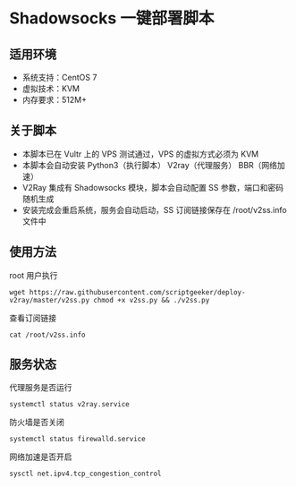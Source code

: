 # Shadowsocks 一键部署脚本

## 适用环境

-   系统支持：CentOS 7
-   虚拟技术：KVM
-   内存要求：512M+

## 关于脚本

-   本脚本已在 Vultr 上的 VPS 测试通过，VPS 的虚拟方式必须为 KVM
-   本脚本会自动安装 Python3（执行脚本） V2ray（代理服务） BBR（网络加速）
-   V2Ray 集成有 Shadowsocks 模块，脚本会自动配置 SS 参数，端口和密码随机生成
-   安装完成会重启系统，服务会自动启动，SS 订阅链接保存在 /root/v2ss.info 文件中

## 使用方法

root 用户执行

```shell
wget https://raw.githubusercontent.com/scriptgeeker/deploy-v2ray/master/v2ss.py chmod +x v2ss.py && ./v2ss.py
```

查看订阅链接

```shell
cat /root/v2ss.info
```

## 服务状态

代理服务是否运行

```shell
systemctl status v2ray.service
```

防火墙是否关闭

```shell
systemctl status firewalld.service
```

网络加速是否开启

```shell
sysctl net.ipv4.tcp_congestion_control
```
